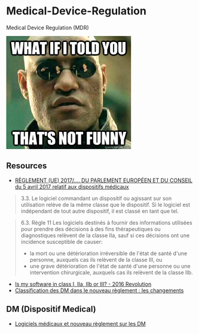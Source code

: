 # Medical-Device-Regulation
Medical Device Regulation (MDR)

![Not Funny](./not-funny.jpeg)

## Resources
- [RÈGLEMENT (UE) 2017/.... DU PARLEMENT EUROPÉEN ET DU CONSEIL du 5 avril 2017 relatif aux dispositifs médicaux](http://www.qualitiso.com/reglement-europeen-dispositifs-medicaux/main.html)

> 3.3. Le logiciel commandant un dispositif ou agissant sur son utilisation relève de la même classe que le dispositif.
Si le logiciel est indépendant de tout autre dispositif, il est classé en tant que tel.

> 6.3. Règle 11 Les logiciels destinés à fournir des informations utilisées pour prendre des décisions à des fins thérapeutiques ou diagnostiques relèvent de la classe IIa, sauf si ces décisions ont une incidence susceptible de causer:
> - la mort ou une détérioration irréversible de l'état de santé d'une personne, auxquels cas ils relèvent de la classe III, ou
> - une grave détérioration de l'état de santé d'une personne ou une intervention chirurgicale, auxquels cas ils relèvent de la classe IIb.


- [Is my software in class I, IIa, IIb or III? - 2016 Revolution](http://blog.cm-dm.com/post/2016/07/22/Is-my-software-in-class-I%2C-IIa%2C-IIb-or-III-2016-Revolution)
- [Classification des DM dans le nouveau règlement : les changements](http://www.qualitiso.com/modifications-classification-dm-reglement-europeen/)

## DM (Dispositif Medical)
- [Logiciels médicaux et nouveau règlement sur les DM](http://www.qualitiso.com/applis-logiciel-reglement-dispositifs-medicaux/)

